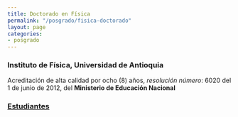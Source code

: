 ```yaml
---
title: Doctorado en Física
permalink: "/posgrado/fisica-doctorado"
layout: page
categories:
- posgrado
---
```


### Instituto de Física, Universidad de Antioquia

Acreditación de alta calidad por ocho (8) años, _resolución número_: 6020 del 1 de junio de 2012, del __Ministerio de Educación Nacional__

<!-- in repository: ./files/estudiantes.md-->
### [Estudiantes](/files/estudiantes)
